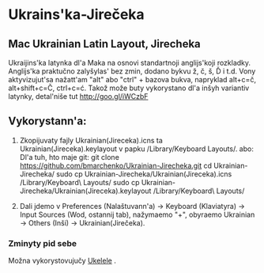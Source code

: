 # Ukrains'ka-Jirečeka
 
## Mac Ukrainian Latin Layout, Jirecheka ##
Ukraijins'ka latynka dl'a Maka na osnovi standartnoji anglijs'koji rozkladky. Anglijs'ka praktučno zalyšylas' bez zmin, dodano bykvu ž, č, š, Ď i t.d. Vony aktyvizujut'sa nažatt'am "alt" abo "ctrl" + bazova bukva, napryklad alt+c=č, alt+shift+c=Č, ctrl+c=ć. Takož može buty vykorystano dl'a inšyh variantiv latynky, detal'niše tut http://goo.gl/iWCzbF

## Vykorystann'a: ##
 1. Zkopijuvaty fajly Ukrainian(Jireceka).icns ta Ukrainian(Jireceka).keylayout v papku  /Library/Keyboard Layouts/.
  abo:
   Dl'a tuh, hto maje git:
    git clone https://github.com/bmarchenko/Ukrainian-Jirecheka.git
    cd Ukrainian-Jirecheka/
    sudo cp Ukrainian-Jirecheka/Ukrainian\(Jireceka\).icns /Library/Keyboard\ Layouts/
    sudo cp Ukrainian-Jirecheka/Ukrainian\(Jireceka\).keylayout /Library/Keyboard\ Layouts/

2. Dali jdemo v Preferences (Nalaštuvann'a) -> Keyboard (Klaviatyra) -> Input Sources (Wod, ostannij tab), nažymaemo "+", obyraemo Ukrainian -> Others (Inši) -> Ukrainian(Jirečeka).

### Zminyty pid sebe ###

Možna vykorystovujučy [Ukelele][0] .

[0]: http://scripts.sil.org/ukelele
